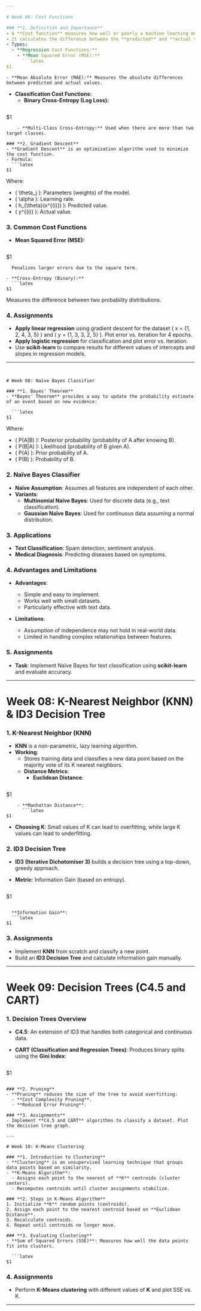 ```yaml
---

# Week 06: Cost Functions

### **1. Definition and Importance**
- A **Cost function** measures how well or poorly a machine learning model predicts outcomes.
- It calculates the difference between the **predicted** and **actual values** and outputs a single number representing the "cost" or error.
- Types:
  - **Regression Cost Functions:**
    - **Mean Squared Error (MSE):**  
      ```latex
$1
```
    - **Mean Absolute Error (MAE):** Measures the absolute differences between predicted and actual values.
  - **Classification Cost Functions:**
    - **Binary Cross-Entropy (Log Loss):**  
      ```latex
$1
```
    - **Multi-Class Cross-Entropy:** Used when there are more than two target classes.

### **2. Gradient Descent**
- **Gradient Descent** is an optimization algorithm used to minimize the cost function.
- Formula:  
  ```latex
$1
```
  Where:
  - \( \theta_j \): Parameters (weights) of the model.
  - \( \alpha \): Learning rate.
  - \( h_{\theta}(x^{(i)}) \): Predicted value.
  - \( y^{(i)} \): Actual value.

### **3. Common Cost Functions**
- **Mean Squared Error (MSE):**  
  ```latex
$1
```  
  Penalizes larger errors due to the square term.
  
- **Cross-Entropy (Binary):**  
  ```latex
$1
```  
  Measures the difference between two probability distributions.

### **4. Assignments**
- **Apply linear regression** using gradient descent for the dataset \( x = \{1, 2, 4, 3, 5\} \) and \( y = \{1, 3, 3, 2, 5\} \). Plot error vs. iteration for 4 epochs.
- **Apply logistic regression** for classification and plot error vs. iteration.
- Use **scikit-learn** to compare results for different values of intercepts and slopes in regression models.

---
```


# Week 08: Naïve Bayes Classifier

### **1. Bayes' Theorem**
- **Bayes' Theorem** provides a way to update the probability estimate of an event based on new evidence:
  
  ```latex
$1
```
  
  Where:
  - \( P(A|B) \): Posterior probability (probability of A after knowing B).
  - \( P(B|A) \): Likelihood (probability of B given A).
  - \( P(A) \): Prior probability of A.
  - \( P(B) \): Probability of B.

### **2. Naïve Bayes Classifier**
- **Naïve Assumption**: Assumes all features are independent of each other.
- **Variants**:
  - **Multinomial Naïve Bayes**: Used for discrete data (e.g., text classification).
  - **Gaussian Naïve Bayes**: Used for continuous data assuming a normal distribution.

### **3. Applications**
- **Text Classification**: Spam detection, sentiment analysis.
- **Medical Diagnosis**: Predicting diseases based on symptoms.

### **4. Advantages and Limitations**
- **Advantages**:
  - Simple and easy to implement.
  - Works well with small datasets.
  - Particularly effective with text data.
  
- **Limitations**:
  - Assumption of independence may not hold in real-world data.
  - Limited in handling complex relationships between features.

### **5. Assignments**
- **Task**: Implement Naïve Bayes for text classification using **scikit-learn** and evaluate accuracy.

---

# Week 08: K-Nearest Neighbor (KNN) & ID3 Decision Tree

### **1. K-Nearest Neighbor (KNN)**
- **KNN** is a non-parametric, lazy learning algorithm.
- **Working**:
  - Stores training data and classifies a new data point based on the majority vote of its K nearest neighbors.
  - **Distance Metrics**:
    - **Euclidean Distance**:
      ```latex
$1
```
    - **Manhattan Distance**:
      ```latex
$1
```
  
- **Choosing K**: Small values of K can lead to overfitting, while large K values can lead to underfitting.

### **2. ID3 Decision Tree**
- **ID3 (Iterative Dichotomiser 3)** builds a decision tree using a top-down, greedy approach.
- **Metric**: Information Gain (based on entropy).
  
  ```latex
$1
```
  
  **Information Gain**:
  ```latex
$1
```

### **3. Assignments**
- Implement **KNN** from scratch and classify a new point.
- Build an **ID3 Decision Tree** and calculate information gain manually.

---

# Week 09: Decision Trees (C4.5 and CART)

### **1. Decision Trees Overview**
- **C4.5**: An extension of ID3 that handles both categorical and continuous data.
- **CART (Classification and Regression Trees)**: Produces binary splits using the **Gini Index**:
  
  ```latex
$1
```

### **2. Pruning**
- **Pruning** reduces the size of the tree to avoid overfitting:
  - **Cost Complexity Pruning**.
  - **Reduced Error Pruning**.

### **3. Assignments**
- Implement **C4.5 and CART** algorithms to classify a dataset. Plot the decision tree graph.

---

# Week 10: K-Means Clustering

### **1. Introduction to Clustering**
- **Clustering** is an unsupervised learning technique that groups data points based on similarity.
- **K-Means Algorithm**:
  - Assigns each point to the nearest of **K** centroids (cluster centers).
  - Recomputes centroids until cluster assignments stabilize.

### **2. Steps in K-Means Algorithm**
1. Initialize **K** random points (centroids).
2. Assign each point to the nearest centroid based on **Euclidean Distance**.
3. Recalculate centroids.
4. Repeat until centroids no longer move.

### **3. Evaluating Clustering**
- **Sum of Squared Errors (SSE)**: Measures how well the data points fit into clusters.
  
  ```latex
$1
```

### **4. Assignments**
- Perform **K-Means clustering** with different values of **K** and plot SSE vs. K.

---
